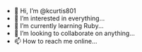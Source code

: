 - 👋 Hi, I’m @kcurtis801
- 👀 I’m interested in everything...
- 🌱 I’m currently learning Ruby...
- 💞️ I’m looking to collaborate on anything...
- 📫 How to reach me online...

<!---
kcurtis801/kcurtis801 is a ✨ special ✨ repository because its `README.md` (this file) appears on your GitHub profile.
You can click the Preview link to take a look at your changes.
--->
